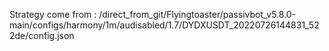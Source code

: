 Strategy come from : /direct_from_git/Flyingtoaster/passivbot_v5.8.0-main/configs/harmony/1m/audisabled/1.7/DYDXUSDT_20220726144831_522de/config.json
